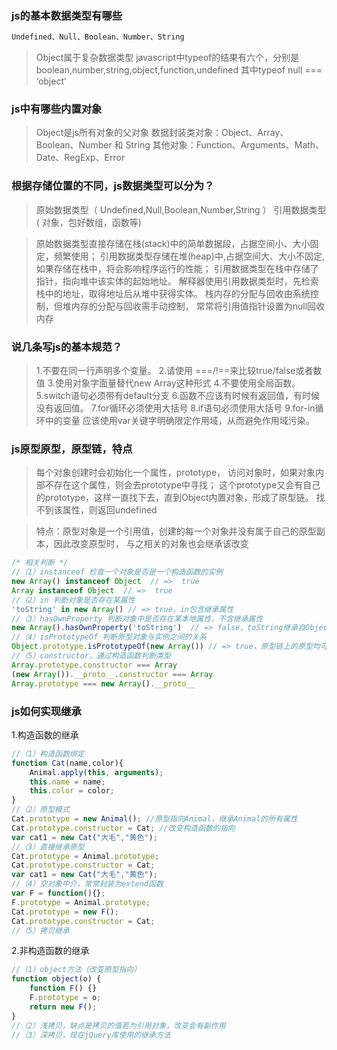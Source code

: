 ### js的基本数据类型有哪些
```javascript
Undefined、Null、Boolean、Number、String
```
> Object属于复杂数据类型
> javascript中typeof的结果有六个，分别是boolean,number,string,object,function,undefined
> 其中typeof null === ‘object’ 


### js中有哪些内置对象
> Object是js所有对象的父对象
> 数据封装类对象：Object、Array、Boolean、Number 和 String
> 其他对象：Function、Arguments、Math、Date、RegExp、Error

### 根据存储位置的不同，js数据类型可以分为？

> 原始数据类型（ Undefined,Null,Boolean,Number,String ）
> 引用数据类型 ( 对象，包好数组，函数等)

> 原始数据类型直接存储在栈(stack)中的简单数据段，占据空间小、大小固定，频繁使用；
> 引用数据类型存储在堆(heap)中,占据空间大、大小不固定,如果存储在栈中，将会影响程序运行的性能；
> 引用数据类型在栈中存储了指针，指向堆中该实体的起始地址。
> 解释器使用引用数据类型时，先检索栈中的地址，取得地址后从堆中获得实体。
> 栈内存的分配与回收由系统控制，但堆内存的分配与回收需手动控制，
> 常常将引用值指针设置为null回收内存

### 说几条写js的基本规范？
> 1.不要在同一行声明多个变量。
> 2.请使用 ===/!==来比较true/false或者数值
> 3.使用对象字面量替代new Array这种形式
> 4.不要使用全局函数。
> 5.switch语句必须带有default分支
> 6.函数不应该有时候有返回值，有时候没有返回值。
> 7.for循环必须使用大括号
> 8.if语句必须使用大括号
> 9.for-in循环中的变量 应该使用var关键字明确限定作用域，从而避免作用域污染。

### js原型原型，原型链，特点
> 每个对象创建时会初始化一个属性，prototype，
> 访问对象时，如果对象内部不存在这个属性，则会去prototype中寻找；
> 这个prototype又会有自己的prototype，这样一直找下去，直到Object内置对象，形成了原型链。
> 找不到该属性，则返回undefined

> 特点：原型对象是一个引用值，创建的每一个对象并没有属于自己的原型副本，因此改变原型时，
> 与之相关的对象也会继承该改变

```javascript
/* 相关判断 */
//（1）instanceof 检查一个对象是否是一个构造函数的实例
new Array() instanceof Object  // =>  true 
Array instanceof Object  // =>  true
//（2）in 判断对象是否存在某属性
'toString' in new Array() // => true，in包含继承属性
//（3）hasOwnProperty 判断对象中是否存在某本地属性，不含继承属性
new Array().hasOwnProperty('toString')  // => false，toString继承自Object
//（4）isPrototypeOf 判断原型对象与实例之间的关系
Object.prototype.isPrototypeOf(new Array()) // => true，原型链上的原型均可
//（5）constructor，通过构造函数判断类型
Array.prototype.constructor === Array
(new Array()).__proto__.constructor === Array
Array.prototype === new Array().__proto__
```

### js如何实现继承
1.构造函数的继承
```javascript
//（1）构造函数绑定
function Cat(name,color){
    Animal.apply(this, arguments);
    this.name = name;
    this.color = color;
}
//（2）原型模式
Cat.prototype = new Animal(); //原型指向Animal，继承Animal的所有属性
Cat.prototype.constructor = Cat; //改变构造函数的指向
var cat1 = new Cat("大毛","黄色");
//（3）直接继承原型
Cat.prototype = Animal.prototype;
Cat.prototype.constructor = Cat;
var cat1 = new Cat("大毛","黄色");
//（4）空对象中介，常常封装为extend函数
var F = function(){};
F.prototype = Animal.prototype;
Cat.prototype = new F();
Cat.prototype.constructor = Cat;
//（5）拷贝继承
```

2.非构造函数的继承
```javascript
//（1）object方法（改变原型指向）
function object(o) {
    function F() {}
    F.prototype = o;
    return new F();
}
//（2）浅拷贝，缺点是拷贝的值若为引用对象，改变会有副作用
//（3）深拷贝，现在jQuery库使用的继承方法
```
